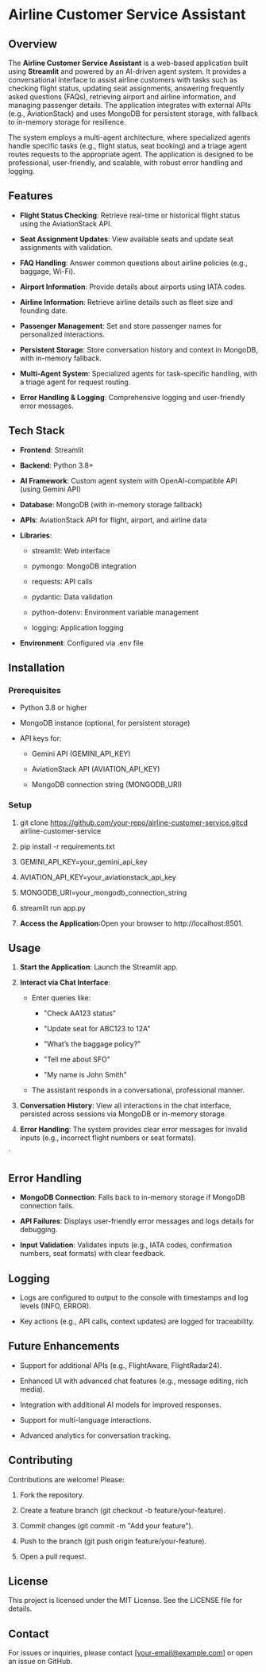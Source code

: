 Airline Customer Service Assistant
==================================

Overview
--------

The **Airline Customer Service Assistant** is a web-based application built using **Streamlit** and powered by an AI-driven agent system. It provides a conversational interface to assist airline customers with tasks such as checking flight status, updating seat assignments, answering frequently asked questions (FAQs), retrieving airport and airline information, and managing passenger details. The application integrates with external APIs (e.g., AviationStack) and uses MongoDB for persistent storage, with fallback to in-memory storage for resilience.

The system employs a multi-agent architecture, where specialized agents handle specific tasks (e.g., flight status, seat booking) and a triage agent routes requests to the appropriate agent. The application is designed to be professional, user-friendly, and scalable, with robust error handling and logging.

Features
--------

*   **Flight Status Checking**: Retrieve real-time or historical flight status using the AviationStack API.
    
*   **Seat Assignment Updates**: View available seats and update seat assignments with validation.
    
*   **FAQ Handling**: Answer common questions about airline policies (e.g., baggage, Wi-Fi).
    
*   **Airport Information**: Provide details about airports using IATA codes.
    
*   **Airline Information**: Retrieve airline details such as fleet size and founding date.
    
*   **Passenger Management**: Set and store passenger names for personalized interactions.
    
*   **Persistent Storage**: Store conversation history and context in MongoDB, with in-memory fallback.
    
*   **Multi-Agent System**: Specialized agents for task-specific handling, with a triage agent for request routing.
    
*   **Error Handling & Logging**: Comprehensive logging and user-friendly error messages.
    

Tech Stack
----------

*   **Frontend**: Streamlit
    
*   **Backend**: Python 3.8+
    
*   **AI Framework**: Custom agent system with OpenAI-compatible API (using Gemini API)
    
*   **Database**: MongoDB (with in-memory storage fallback)
    
*   **APIs**: AviationStack API for flight, airport, and airline data
    
*   **Libraries**:
    
    *   streamlit: Web interface
        
    *   pymongo: MongoDB integration
        
    *   requests: API calls
        
    *   pydantic: Data validation
        
    *   python-dotenv: Environment variable management
        
    *   logging: Application logging
        
*   **Environment**: Configured via .env file
    

Installation
------------

### Prerequisites

*   Python 3.8 or higher
    
*   MongoDB instance (optional, for persistent storage)
    
*   API keys for:
    
    *   Gemini API (GEMINI\_API\_KEY)
        
    *   AviationStack API (AVIATION\_API\_KEY)
        
    *   MongoDB connection string (MONGODB\_URI)
        

### Setup

1.  git clone https://github.com/your-repo/airline-customer-service.gitcd airline-customer-service
    
2.  pip install -r requirements.txt
    
3.  GEMINI\_API\_KEY=your\_gemini\_api\_key
    
4.  AVIATION\_API\_KEY=your\_aviationstack\_api\_key
    
5.  MONGODB\_URI=your\_mongodb\_connection\_string
    
6.  streamlit run app.py
    
7.  **Access the Application**:Open your browser to http://localhost:8501.
    

Usage
-----

1.  **Start the Application**: Launch the Streamlit app.
    
2.  **Interact via Chat Interface**:
    
    *   Enter queries like:
        
        *   "Check AA123 status"
            
        *   "Update seat for ABC123 to 12A"
            
        *   "What’s the baggage policy?"
            
        *   "Tell me about SFO"
            
        *   "My name is John Smith"
            
    *   The assistant responds in a conversational, professional manner.
        
3.  **Conversation History**: View all interactions in the chat interface, persisted across sessions via MongoDB or in-memory storage.
    
4.  **Error Handling**: The system provides clear error messages for invalid inputs (e.g., incorrect flight numbers or seat formats).
    
  `

Error Handling
--------------

*   **MongoDB Connection**: Falls back to in-memory storage if MongoDB connection fails.
    
*   **API Failures**: Displays user-friendly error messages and logs details for debugging.
    
*   **Input Validation**: Validates inputs (e.g., IATA codes, confirmation numbers, seat formats) with clear feedback.
    

Logging
-------

*   Logs are configured to output to the console with timestamps and log levels (INFO, ERROR).
    
*   Key actions (e.g., API calls, context updates) are logged for traceability.
    

Future Enhancements
-------------------

*   Support for additional APIs (e.g., FlightAware, FlightRadar24).
    
*   Enhanced UI with advanced chat features (e.g., message editing, rich media).
    
*   Integration with additional AI models for improved responses.
    
*   Support for multi-language interactions.
    
*   Advanced analytics for conversation tracking.
    

Contributing
------------

Contributions are welcome! Please:

1.  Fork the repository.
    
2.  Create a feature branch (git checkout -b feature/your-feature).
    
3.  Commit changes (git commit -m "Add your feature").
    
4.  Push to the branch (git push origin feature/your-feature).
    
5.  Open a pull request.
    

License
-------

This project is licensed under the MIT License. See the LICENSE file for details.

Contact
-------

For issues or inquiries, please contact \[[your-email@example.com](mailto:your-email@example.com)\] or open an issue on GitHub.

